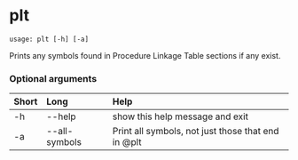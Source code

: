 <!-- THIS PART OF THIS FILE IS AUTOGENERATED. DO NOT MODIFY IT. See scripts/generate-docs.sh -->
# plt

```text
usage: plt [-h] [-a]

```

Prints any symbols found in Procedure Linkage Table sections if any exist.
### Optional arguments

|Short|Long|Help|
| :--- | :--- | :--- |
|-h|--help|show this help message and exit|
|-a|--all-symbols|Print all symbols, not just those that end in @plt|

<!-- END OF AUTOGENERATED PART. Do not modify this line or the line below, they mark the end of the auto-generated part of the file. If you want to extend the documentation in a way which cannot easily be done by adding to the command help description, write below the following line. -->
<!-- ------------\>8---- ----\>8---- ----\>8------------ -->
